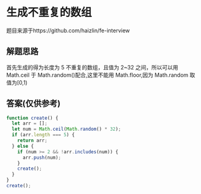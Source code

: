 # 生成不重复的数组

<template>
  <div >
   <img src="~@images/day1-bg.jpg" @click="isShow=true">
  <VideoOverLay :src="currentImg" :isShow="isShow" @closeOverLay="closeOverLay"/>
  </div>
</template>

<script>
export default {
  data () {
    return {
      isShow:false,
      currentImg:require('@images/day1-bg.jpg')
    }
  },
  methods:{
    closeOverLay(){
      this.isShow=false
    }
  }
}
</script>

题目来源于https://github.com/haizlin/fe-interview

## 解题思路

首先生成的得为长度为 5 不重复的数组，且值为 2~32 之间，所以可以用 Math.ceil 于 Math.random()配合,这里不能用 Math.floor,因为 Math.random 取值为[0,1)

## 答案(仅供参考)

```js
function create() {
  let arr = [];
  let num = Math.ceil(Math.random() * 32);
  if (arr.length === 5) {
    return arr;
  } else {
    if (num >= 2 && !arr.includes(num)) {
      arr.push(num);
    }
    create();
  }
}
create();
```
